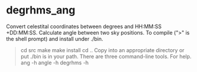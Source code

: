 # degrhms_ang
Convert celestital coordinates between degrees and HH:MM:SS +DD:MM:SS. Calculate angle between two sky positions.
To compile (">" is the shell prompt) and install under ./bin.
>cd src
>make 
>make install
>cd ..
Copy into an appropriate directory or put ./bin is in your path.
There are three command-line tools. For help.
>ang -h
>angle -h
>degrhms -h
